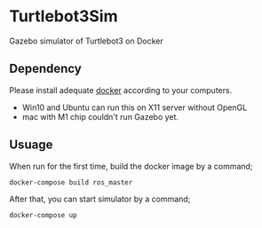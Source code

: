 # Turtlebot3Sim
Gazebo simulator of Turtlebot3 on Docker

## Dependency
Please install adequate [docker](https://www.docker.com/) according to your computers.

- Win10 and Ubuntu can run this on X11 server without OpenGL
- mac with M1 chip couldn't run Gazebo yet.

## Usuage

When run for the first time, build the docker image by a command;

```bash
docker-compose build ros_master
```

After that, you can start simulator by a command;

```bash
docker-compose up
```
